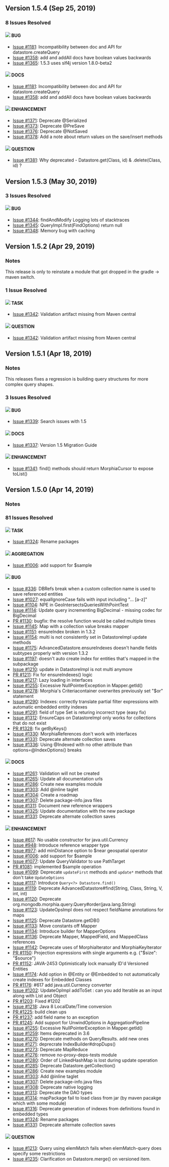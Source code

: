 ## Version 1.5.4 (Sep 25, 2019)

### 8 Issues Resolved
#### ![](https://placehold.it/15/fc2929/000000?text=+) BUG
* [Issue #1181](https://github.com/MorphiaOrg/morphia/issues/1181): Incompatibility between doc and API for datastore.createQuery
* [Issue #1358](https://github.com/MorphiaOrg/morphia/issues/1358): add and addAll docs have boolean values backwards
* [Issue #1365](https://github.com/MorphiaOrg/morphia/issues/1365): 1.5.3 uses slf4j version 1.8.0-beta2

#### ![](https://placehold.it/15/fbca04/000000?text=+) DOCS
* [Issue #1181](https://github.com/MorphiaOrg/morphia/issues/1181): Incompatibility between doc and API for datastore.createQuery
* [Issue #1358](https://github.com/MorphiaOrg/morphia/issues/1358): add and addAll docs have boolean values backwards

#### ![](https://placehold.it/15/84b6eb/000000?text=+) ENHANCEMENT
* [Issue #1371](https://github.com/MorphiaOrg/morphia/issues/1371): Deprecate @Serialized
* [Issue #1373](https://github.com/MorphiaOrg/morphia/issues/1373): Deprecate @PreSave
* [Issue #1376](https://github.com/MorphiaOrg/morphia/issues/1376): Deprecate @NotSaved
* [Issue #1378](https://github.com/MorphiaOrg/morphia/issues/1378): Add a note about return values on the save/insert methods

#### ![](https://placehold.it/15/cc317c/000000?text=+) QUESTION
* [Issue #1381](https://github.com/MorphiaOrg/morphia/issues/1381): Why deprecated - Datastore.get(Class, id) & .delete(Class, id) ?

## Version 1.5.3 (May 30, 2019)

### 3 Issues Resolved
#### ![](https://placehold.it/15/fc2929/000000?text=+) BUG
* [Issue #1344](https://github.com/MorphiaOrg/morphia/issues/1344): findAndModify Logging lots of stacktraces
* [Issue #1345](https://github.com/MorphiaOrg/morphia/issues/1345): QueryImpl.first(FindOptions) return null
* [Issue #1348](https://github.com/MorphiaOrg/morphia/issues/1348): Memory bug with caching

## Version 1.5.2 (Apr 29, 2019)

### Notes
This release is only to reinstate a module that got dropped in the gradle -> maven switch.

### 1 Issue Resolved
#### ![](https://placehold.it/15/dde580/000000?text=+) TASK
* [Issue #1342](https://github.com/MorphiaOrg/morphia/issues/1342): Validation artifact missing from Maven central

#### ![](https://placehold.it/15/cc317c/000000?text=+) QUESTION
* [Issue #1342](https://github.com/MorphiaOrg/morphia/issues/1342): Validation artifact missing from Maven central

## Version 1.5.1 (Apr 18, 2019)

### Notes

This releases fixes a regression is building query structures for more complex query shapes.

### 3 Issues Resolved
#### ![](https://placehold.it/15/fc2929/000000?text=+) BUG
* [Issue #1339](https://github.com/MorphiaOrg/morphia/issues/1339): Search issues with 1.5

#### ![](https://placehold.it/15/fbca04/000000?text=+) DOCS
* [Issue #1337](https://github.com/MorphiaOrg/morphia/issues/1337): Version 1.5 Migration Guide

#### ![](https://placehold.it/15/84b6eb/000000?text=+) ENHANCEMENT
* [Issue #1341](https://github.com/MorphiaOrg/morphia/issues/1341): find() methods should return MorphiaCursor to expose toList()


## Version 1.5.0 (Apr 14, 2019)

### Notes

### 81 Issues Resolved
#### ![](https://placehold.it/15/dde580/000000?text=+) TASK
* [Issue #1324](https://github.com/MorphiaOrg/morphia/issues/1324): Rename packages

#### ![](https://placehold.it/15/fef2c0/000000?text=+) AGGREGATION
* [Issue #1006](https://github.com/MorphiaOrg/morphia/issues/1006): add support for $sample

#### ![](https://placehold.it/15/fc2929/000000?text=+) BUG
* [Issue #336](https://github.com/MorphiaOrg/morphia/issues/336): DBRefs break when a custom collection name is used to save referenced entities
* [Issue #1027](https://github.com/MorphiaOrg/morphia/issues/1027): equalIgnoreCase fails with input including "... [a-z]"
* [Issue #1104](https://github.com/MorphiaOrg/morphia/issues/1104): NPE in GeoIntersectsQueriesWithPointTest
* [Issue #1114](https://github.com/MorphiaOrg/morphia/issues/1114): Update query incrementing BigDecimal - missing codec for BigDecimal
* [PR #1130](https://github.com/MorphiaOrg/morphia/pull/1130): bugfix: the resolve function would be called multiple times
* [Issue #1145](https://github.com/MorphiaOrg/morphia/issues/1145): Map with a collection value breaks mapper
* [Issue #1151](https://github.com/MorphiaOrg/morphia/issues/1151): ensureIndex broken in 1.3.2
* [Issue #1154](https://github.com/MorphiaOrg/morphia/issues/1154): multi is not consistently set in DatastoreImpl update methods
* [Issue #1175](https://github.com/MorphiaOrg/morphia/issues/1175): AdvancedDatastore.ensureIndexes doesn't handle fields subtypes properly with version 1.3.2
* [Issue #1197](https://github.com/MorphiaOrg/morphia/issues/1197): doesn't auto create index for entities that's mapped in the subpackage
* [Issue #1210](https://github.com/MorphiaOrg/morphia/issues/1210): update in DatastoreImpl is not multi anymore
* [PR #1211](https://github.com/MorphiaOrg/morphia/pull/1211): Fix for ensureIndexes() logic
* [Issue #1217](https://github.com/MorphiaOrg/morphia/issues/1217): Lazy loading in interfaces
* [Issue #1255](https://github.com/MorphiaOrg/morphia/issues/1255): Excessive NullPointerException in Mapper.getId()
* [Issue #1278](https://github.com/MorphiaOrg/morphia/issues/1278): Morphia's Criteriacontainer overwrites previously set "$or" statement
* [Issue #1290](https://github.com/MorphiaOrg/morphia/issues/1290): Indexes: correctly translate partial filter expressions with automatic embedded entity indexes
* [Issue #1291](https://github.com/MorphiaOrg/morphia/issues/1291): field of type Set is returing incorrect type (easy fix)
* [Issue #1312](https://github.com/MorphiaOrg/morphia/issues/1312): EnsureCaps on DatastoreImpl only works for collections that do not exist
* [PR #1328](https://github.com/MorphiaOrg/morphia/pull/1328): fix getByKeys()
* [Issue #1330](https://github.com/MorphiaOrg/morphia/issues/1330): MorphiaReferences don't work with interfaces
* [Issue #1331](https://github.com/MorphiaOrg/morphia/issues/1331): Deprecate alternate collection saves
* [Issue #1336](https://github.com/MorphiaOrg/morphia/issues/1336): Using @Indexed with no other attribute than options=@IndexOptions() breaks

#### ![](https://placehold.it/15/fbca04/000000?text=+) DOCS
* [Issue #1261](https://github.com/MorphiaOrg/morphia/issues/1261): Validation will not be created
* [Issue #1265](https://github.com/MorphiaOrg/morphia/issues/1265): Update all documentation urls
* [Issue #1286](https://github.com/MorphiaOrg/morphia/issues/1286): Create new examples module
* [Issue #1303](https://github.com/MorphiaOrg/morphia/issues/1303): Add @inline taglet
* [Issue #1304](https://github.com/MorphiaOrg/morphia/issues/1304): Create a roadmap
* [Issue #1307](https://github.com/MorphiaOrg/morphia/issues/1307): Delete package-info.java files
* [Issue #1311](https://github.com/MorphiaOrg/morphia/issues/1311): Document new reference wrappers
* [Issue #1325](https://github.com/MorphiaOrg/morphia/issues/1325):  Update documentation with the new package
* [Issue #1331](https://github.com/MorphiaOrg/morphia/issues/1331): Deprecate alternate collection saves

#### ![](https://placehold.it/15/84b6eb/000000?text=+) ENHANCEMENT
* [Issue #617](https://github.com/MorphiaOrg/morphia/issues/617): No usable constructor for java.util.Currency
* [Issue #948](https://github.com/MorphiaOrg/morphia/issues/948): Introduce reference wrapper type 
* [Issue #977](https://github.com/MorphiaOrg/morphia/issues/977): add minDistance option to $near geospatial operator
* [Issue #1006](https://github.com/MorphiaOrg/morphia/issues/1006): add support for $sample
* [Issue #1077](https://github.com/MorphiaOrg/morphia/issues/1077): Update QueryValidator to use PathTarget
* [PR #1081](https://github.com/MorphiaOrg/morphia/pull/1081): implemented $sample operation
* [Issue #1099](https://github.com/MorphiaOrg/morphia/issues/1099): Deprecate `updateFirst` methods and `update*` methods that don't take `UpdateOptions`
* [Issue #1117](https://github.com/MorphiaOrg/morphia/issues/1117): Introduce `Query<?> Datastore.find()`
* [Issue #1119](https://github.com/MorphiaOrg/morphia/issues/1119): Deprecate AdvancedDatastore#find(String, Class, String, V, int, int)
* [Issue #1120](https://github.com/MorphiaOrg/morphia/issues/1120): Deprecate org.mongodb.morphia.query.Query#order(java.lang.String)
* [Issue #1123](https://github.com/MorphiaOrg/morphia/issues/1123): UpdateOpsImpl does not respect fieldName annotations for maps
* [Issue #1125](https://github.com/MorphiaOrg/morphia/issues/1125): Deprecate Datastore.getDB()
* [Issue #1133](https://github.com/MorphiaOrg/morphia/issues/1133): Move constants off Mapper
* [Issue #1134](https://github.com/MorphiaOrg/morphia/issues/1134): Introduce builder for MapperOptions
* [Issue #1136](https://github.com/MorphiaOrg/morphia/issues/1136): Deprecate Mapper, MappedField, and MappedClass references
* [Issue #1142](https://github.com/MorphiaOrg/morphia/issues/1142): Deprecate uses of MorphiaIterator and MorphiaKeyIterator
* [PR #1150](https://github.com/MorphiaOrg/morphia/pull/1150): Projection expressions with single arguments e.g. {"$size": "$source"}
* [PR #1152](https://github.com/MorphiaOrg/morphia/pull/1152): JAVA-2453 Optimistically lock manually ID'd Versioned Entities
* [Issue #1174](https://github.com/MorphiaOrg/morphia/issues/1174): Add option in @Entity or @Embedded to not automatically create indexes for Embedded Classes
* [PR #1176](https://github.com/MorphiaOrg/morphia/pull/1176): #617 add java.util.Currency converter
* [Issue #1202](https://github.com/MorphiaOrg/morphia/issues/1202): UpdateOpImpl addToSet : can you add Iterable as an input along with List and Object 
* [PR #1203](https://github.com/MorphiaOrg/morphia/pull/1203): Fixed #1202
* [Issue #1218](https://github.com/MorphiaOrg/morphia/issues/1218): Java 8 LocalDate/Time conversion
* [PR #1225](https://github.com/MorphiaOrg/morphia/pull/1225): build clean ups
* [PR #1237](https://github.com/MorphiaOrg/morphia/pull/1237): add field name to an exception
* [PR #1245](https://github.com/MorphiaOrg/morphia/pull/1245):  Add support for UnwindOptions in AggregationPipeline
* [Issue #1255](https://github.com/MorphiaOrg/morphia/issues/1255): Excessive NullPointerException in Mapper.getId()
* [Issue #1259](https://github.com/MorphiaOrg/morphia/issues/1259): Items deprecated in 3.6
* [Issue #1270](https://github.com/MorphiaOrg/morphia/issues/1270): Deprecate methods on QueryResults.  add new ones
* [Issue #1271](https://github.com/MorphiaOrg/morphia/issues/1271): deprecrate IndexBuilder#dropDups()
* [Issue #1273](https://github.com/MorphiaOrg/morphia/issues/1273): Deprecate MapReduce
* [Issue #1276](https://github.com/MorphiaOrg/morphia/issues/1276): remove no-proxy-deps-tests module
* [Issue #1280](https://github.com/MorphiaOrg/morphia/issues/1280): Order of LinkedHashMap is lost during update operation
* [Issue #1285](https://github.com/MorphiaOrg/morphia/issues/1285): Deprecate Datastore.getCollection()
* [Issue #1286](https://github.com/MorphiaOrg/morphia/issues/1286): Create new examples module
* [Issue #1303](https://github.com/MorphiaOrg/morphia/issues/1303): Add @inline taglet
* [Issue #1307](https://github.com/MorphiaOrg/morphia/issues/1307): Delete package-info.java files
* [Issue #1308](https://github.com/MorphiaOrg/morphia/issues/1308): Deprecate native logging
* [Issue #1313](https://github.com/MorphiaOrg/morphia/issues/1313): Deprecate the DAO types
* [Issue #1314](https://github.com/MorphiaOrg/morphia/issues/1314): mapPackage fail to load class from jar (by maven pacakge which with some module)
* [Issue #1316](https://github.com/MorphiaOrg/morphia/issues/1316): Deprecate generation of indexes from definitions found in embedded types
* [Issue #1324](https://github.com/MorphiaOrg/morphia/issues/1324): Rename packages
* [Issue #1331](https://github.com/MorphiaOrg/morphia/issues/1331): Deprecate alternate collection saves

#### ![](https://placehold.it/15/cc317c/000000?text=+) QUESTION
* [Issue #1213](https://github.com/MorphiaOrg/morphia/issues/1213): Query using elemMatch fails when elemMatch-query does specify some restrictions
* [Issue #1235](https://github.com/MorphiaOrg/morphia/issues/1235): Clarification on Datastore.merge() on versioned item.

